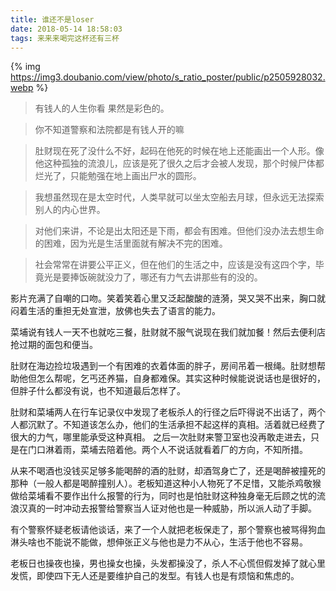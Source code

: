 ```yaml
---
title: 谁还不是loser
date: 2018-05-14 18:58:03
tags: 来来来喝完这杯还有三杯
---
```

{% img https://img3.doubanio.com/view/photo/s_ratio_poster/public/p2505928032.webp %}


> 有钱人的人生你看 果然是彩色的。

> 你不知道警察和法院都是有钱人开的嘛

> 肚财现在死了没什么不好，起码在他死的时候在地上还能画出一个人形。像他这种孤独的流浪儿，应该是死了很久之后才会被人发现，那个时候尸体都烂光了，只能勉强在地上画出尸水的圆形。

> 我想虽然现在是太空时代，人类早就可以坐太空船去月球，但永远无法探索别人的内心世界。

> 对他们来讲，不论是出太阳还是下雨，都会有困难。但他们没办法去想生命的困难，因为光是生活里面就有解决不完的困难。

> 社会常常在讲要公平正义，但在他们的生活之中，应该是没有这四个字，毕竟光是要捧饭碗就没力了，哪还有力气去讲那些有的没的。

影片充满了自嘲的口吻。笑着笑着心里又泛起酸酸的涟漪，哭又哭不出来，胸口就闷着生活的重担无处宣泄，放佛也失去了语言的能力。

菜埔说有钱人一天不也就吃三餐，肚财就不服气说现在我们就加餐！然后去便利店抢过期的面包和便当。

肚财在海边捡垃圾遇到一个有困难的衣着体面的胖子，房间吊着一根绳。肚财想帮助他但怎么帮呢，乞丐还养猫，自身都难保。其实这种时候能说说话也是很好的，但胖子什么都没有说，也不知道最后怎样了。

肚财和菜埔两人在行车记录仪中发现了老板杀人的行径之后吓得说不出话了，两个人都沉默了。不知道该怎么办，他们的生活承担不起这样的真相。活着就已经费了很大的力气，哪里能承受这种真相。
之后一次肚财来警卫室也没再敢走进去，只是在门口淋着雨，菜埔去陪着他。两个人不说话就看着厂的方向，不知所措。

从来不喝酒也没钱买足够多能喝醉的酒的肚财，却酒驾身亡了，还是喝醉被撞死的那种（一般人都是喝醉撞别人）。老板知道这种小人物死了不足惜，又能杀鸡敬猴做给菜埔看不要作出什么报警的行为，同时也是怕肚财这种独身毫无后顾之忧的流浪汉真的一时冲动去报警给警察当人证对他也是一种威胁，所以派人动了手脚。

有个警察怀疑老板请他谈话，来了一个人就把老板保走了，那个警察也被骂得狗血淋头啥也不能说不能做，想伸张正义与他也是力不从心，生活于他也不容易。

老板日也操夜也操，男也操女也操，头发都操没了，杀人不心慌但假发掉了就心里发慌，即使四下无人还是要维护自己的发型。有钱人也是有烦恼和焦虑的。
